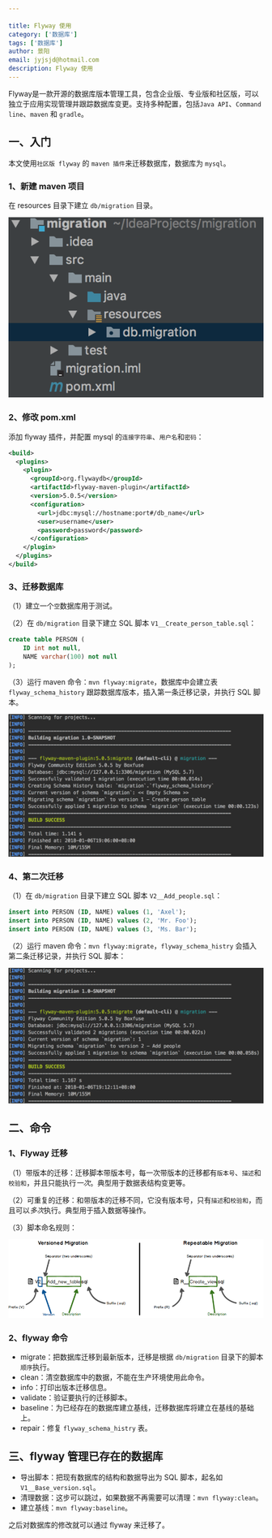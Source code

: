 ```yaml
---

title: Flyway 使用
category: ['数据库']
tags: ['数据库']
author: 景阳
email: jyjsjd@hotmail.com
description: Flyway 使用
---
```


Flyway是一款开源的数据库版本管理工具，包含企业版、专业版和社区版，可以独立于应用实现管理并跟踪数据库变更。支持多种配置，包括`Java API`、`Command line`、`maven` 和 `gradle`。

## 一、入门
本文使用`社区版 flyway` 的 `maven 插件`来迁移数据库，数据库为 `mysql`。

### 1、新建 maven 项目
在 resources 目录下建立 `db/migration` 目录。

![flyway_dir.png](/assets/img/flyway_dir.png)

### 2、修改 pom.xml 
添加 flyway 插件，并配置 mysql 的`连接字符串`、`用户名`和`密码`：

```xml
<build>
  <plugins>
    <plugin>
      <groupId>org.flywaydb</groupId>
      <artifactId>flyway-maven-plugin</artifactId>
      <version>5.0.5</version>
      <configuration>
        <url>jdbc:mysql://hostname:port#/db_name</url>
        <user>username</user>
        <password>password</password>
      </configuration>
    </plugin>
  </plugins>
</build>
```

### 3、迁移数据库
（1）建立一个`空`数据库用于测试。

（2）在 `db/migration` 目录下建立 SQL 脚本 `V1__Create_person_table.sql`：

```sql
create table PERSON (
    ID int not null,
    NAME varchar(100) not null
);
```

（3）运行 maven 命令：`mvn flyway:migrate`，数据库中会建立表 `flyway_schema_history` 跟踪数据库版本，插入第一条迁移记录，并执行 SQL 脚本。

![migrate.png](/assets/img/migrate.png)

### 4、第二次迁移
（1）在 `db/migration` 目录下建立 SQL 脚本 `V2__Add_people.sql`：

```sql
insert into PERSON (ID, NAME) values (1, 'Axel');
insert into PERSON (ID, NAME) values (2, 'Mr. Foo');
insert into PERSON (ID, NAME) values (3, 'Ms. Bar');
```

（2）运行 maven 命令：`mvn flyway:migrate`，`flyway_schema_histry` 会插入第二条迁移记录，并执行 SQL 脚本：

![migrate2.png](/assets/img/migrate2.png)

## 二、命令

### 1、Flyway 迁移
（1）带版本的迁移：迁移脚本带版本号，每一次带版本的迁移都有`版本号`、`描述`和`校验和`，并且只能执行*一次*。典型用于数据表结构变更等。

（2）可重复的迁移：和带版本的迁移不同，它没有版本号，只有`描述`和`校验和`，而且可以*多次*执行。典型用于插入数据等操作。

（3）脚本命名规则：

![migration_naming.png](/assets/img/migration_naming.png)

### 2、flyway 命令
* migrate：把数据库迁移到最新版本，迁移是根据 `db/migration` 目录下的脚本`顺序`执行。
* clean：清空数据库中的数据，不能在生产环境使用此命令。
* info：打印出版本迁移信息。
* validate：验证要执行的迁移脚本。
* baseline：为已经存在的数据库建立基线，迁移数据库将建立在基线的基础上。
* repair：修复 `flyway_schema_histry` 表。

## 三、flyway 管理已存在的数据库

* 导出脚本：把现有数据库的结构和数据导出为 SQL 脚本，起名如 `V1__Base_version.sql`。
* 清理数据：这步可以跳过，如果数据不再需要可以清理：`mvn flyway:clean`。
* 建立基线：`mvn flyway:baseline`。

之后对数据库的修改就可以通过 flyway 来迁移了。

